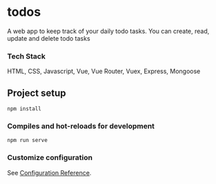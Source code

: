 # todos

A web app to keep track of your daily todo tasks. You can create, read, update and delete todo tasks

### Tech Stack

HTML, CSS, Javascript, Vue, Vue Router, Vuex, Express, Mongoose

## Project setup

```
npm install
```

### Compiles and hot-reloads for development

```
npm run serve
```

### Customize configuration

See [Configuration Reference](https://cli.vuejs.org/config/).
